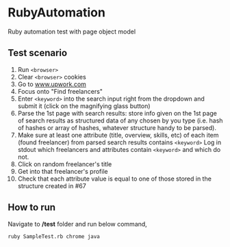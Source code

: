 # RubyAutomation
Ruby automation test with page object model

## Test scenario

1. Run `<browser>`
2. Clear `<browser>` cookies
3. Go to www.upwork.com
4. Focus onto "Find freelancers"
5. Enter `<keyword>` into the search input right from the dropdown and submit it (click on the magnifying glass button)
6. Parse the 1st page with search results: store info given on the 1st page of search results as structured data of any chosen by you type (i.e. hash of hashes or array of hashes, whatever structure handy to be parsed).
7. Make sure at least one attribute (title, overview, skills, etc) of each item (found freelancer) from parsed search results contains `<keyword>` Log in stdout which freelancers and attributes contain `<keyword>` and which do not.
8. Click on random freelancer's title
9. Get into that freelancer's profile
10. Check that each attribute value is equal to one of those stored in the structure created in #67


## How to run

Navigate to **/test** folder and run below command,

````
ruby SampleTest.rb chrome java
````

